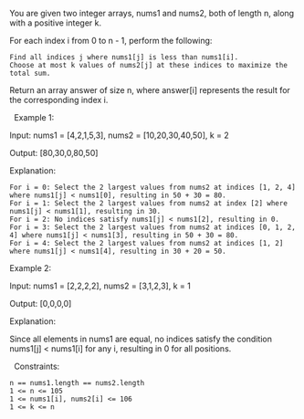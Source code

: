You are given two integer arrays, nums1 and nums2, both of length n, along with a positive integer k.

For each index i from 0 to n - 1, perform the following:


	Find all indices j where nums1[j] is less than nums1[i].
	Choose at most k values of nums2[j] at these indices to maximize the total sum.


Return an array answer of size n, where answer[i] represents the result for the corresponding index i.

 
Example 1:


Input: nums1 = [4,2,1,5,3], nums2 = [10,20,30,40,50], k = 2

Output: [80,30,0,80,50]

Explanation:


	For i = 0: Select the 2 largest values from nums2 at indices [1, 2, 4] where nums1[j] < nums1[0], resulting in 50 + 30 = 80.
	For i = 1: Select the 2 largest values from nums2 at index [2] where nums1[j] < nums1[1], resulting in 30.
	For i = 2: No indices satisfy nums1[j] < nums1[2], resulting in 0.
	For i = 3: Select the 2 largest values from nums2 at indices [0, 1, 2, 4] where nums1[j] < nums1[3], resulting in 50 + 30 = 80.
	For i = 4: Select the 2 largest values from nums2 at indices [1, 2] where nums1[j] < nums1[4], resulting in 30 + 20 = 50.



Example 2:


Input: nums1 = [2,2,2,2], nums2 = [3,1,2,3], k = 1

Output: [0,0,0,0]

Explanation:

Since all elements in nums1 are equal, no indices satisfy the condition nums1[j] < nums1[i] for any i, resulting in 0 for all positions.


 
Constraints:


	n == nums1.length == nums2.length
	1 <= n <= 105
	1 <= nums1[i], nums2[i] <= 106
	1 <= k <= n

